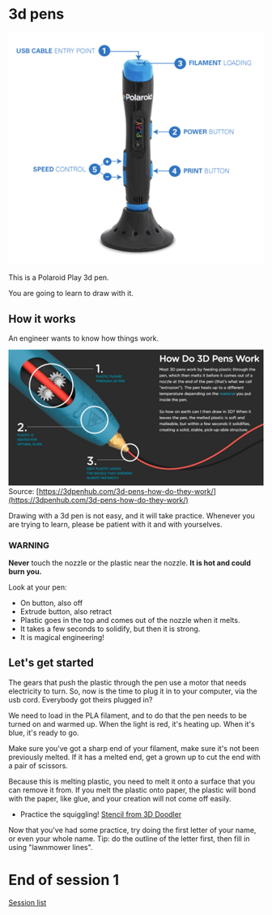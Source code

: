# 3d pens

![Picture of a Polaroid 3d pen](./../assets/PolaroidPlayPen.png)

This is a Polaroid Play 3d pen.

You are going to learn to draw with it.

## How it works

An engineer wants to know how things work.

![Diagaram of a 3d pen](./../assets/HowDo3dPensWork.jpg)
Source: [https://3dpenhub.com/3d-pens-how-do-they-work/](https://3dpenhub.com/3d-pens-how-do-they-work/)

Drawing with a 3d pen is not easy, and it will take practice. Whenever you are trying to learn, please be patient with it and with yourselves.

### WARNING

**Never** touch the nozzle or the plastic near the nozzle. **It is hot and could burn you.**

Look at your pen:
* On button, also off
* Extrude button, also retract
* Plastic goes in the top and comes out of the nozzle when it melts.
* It takes a few seconds to solidify, but then it is strong.
* It is magical engineering!

## Let's get started

The gears that push the plastic through the pen use a motor that needs electricity to turn. So, now is the time to plug it in to your computer, via the usb cord. Everybody got theirs plugged in?

We need to load in the PLA filament, and to do that the pen needs to be turned on and warmed up. When the light is red, it's heating up. When it's blue, it's ready to go.

Make sure you've got a sharp end of your filament, make sure it's not been previously melted. If it has a melted end, get a grown up to cut the end with a pair of scissors.

Because this is melting plastic, you need to melt it onto a surface that you can remove it from. If you melt the plastic onto paper, the plastic will bond with the paper, like glue, and your creation will not come off easily.

* Practice the squiggling! [Stencil from 3D Doodler](https://learn.the3doodler.com/stencils/lettering-practice/)

Now that you've had some practice, try doing the first letter of your name, or even your whole name. Tip: do the outline of the letter first, then fill in using "lawnmower lines".

# End of session 1

[Session list](../session_list)
